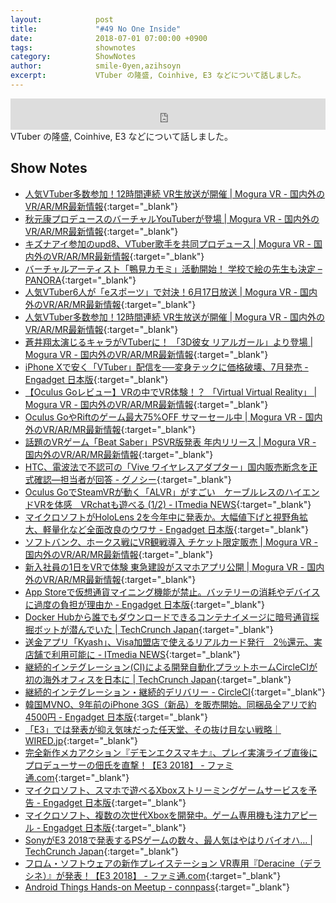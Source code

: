 ```yaml
---
layout:            post
title:             "#49 No One Inside"
date:              2018-07-01 07:00:00 +0900
tags:              shownotes
category:          ShowNotes
author:            smile-0yen,azihsoyn
excerpt:           VTuber の隆盛, Coinhive, E3 などについて話しました。
---
```

<iframe width="100%" height="50" scrolling="no" frameborder="no" src="https://w.soundcloud.com/player/?url=https%3A//api.soundcloud.com/tracks/465672051&amp;auto_play=false&amp;hide_related=false&amp;show_user=true&amp;show_reposts=false&amp;visual=false&amp;show_artwork=false&amp;default_height=75"></iframe>
VTuber の隆盛, Coinhive, E3 などについて話しました。

## Show Notes
- [人気VTuber多数参加！12時間連続 VR生放送が開催 \| Mogura VR \- 国内外のVR/AR/MR最新情報](https://www.moguravr.com/phi-matsuri/){:target="_blank"}
- [秋元康プロデュースのバーチャルYouTuberが登場 \| Mogura VR \- 国内外のVR/AR/MR最新情報](https://www.moguravr.com/fujimasakura-vtuber/){:target="_blank"}
- [キズナアイ参加のupd8、VTuber歌手を共同プロデュース \| Mogura VR \- 国内外のVR/AR/MR最新情報](https://www.moguravr.com/yuni-vtuber/){:target="_blank"}
- [バーチャルアーティスト「鴨見カモミ」活動開始！ 学校で絵の先生も決定 – PANORA](http://panora.tokyo/65102/){:target="_blank"}
- [人気VTuber6人が「eスポーツ」で対決！6月17日放送 \| Mogura VR \- 国内外のVR/AR/MR最新情報](https://www.moguravr.com/vtuber-e-sports/){:target="_blank"}
- [人気VTuber多数参加！12時間連続 VR生放送が開催 \| Mogura VR \- 国内外のVR/AR/MR最新情報](https://www.moguravr.com/phi-matsuri/){:target="_blank"}
- [蒼井翔太演じるキャラがVTuberに！ 「3D彼女 リアルガール」より登場 \| Mogura VR \- 国内外のVR/AR/MR最新情報](https://www.moguravr.com/3dkanojo-vtuber/){:target="_blank"}
- [iPhone Xで安く「VTuber」配信を──変身テックに価格破壊、7月発売 \- Engadget 日本版](https://japanese.engadget.com/2018/06/12/iphone-x-vtuber-7/){:target="_blank"}
- [【Oculus Goレビュー】VRの中でVR体験！？ 「Virtual Virtual Reality」 \| Mogura VR \- 国内外のVR/AR/MR最新情報](https://www.moguravr.com/virtual-virtual-reality/){:target="_blank"}
- [Oculus GoやRiftのゲーム最大75%OFF サマーセール中 \| Mogura VR \- 国内外のVR/AR/MR最新情報](https://www.moguravr.com/oculus-summer-sale/){:target="_blank"}
- [話題のVRゲーム「Beat Saber」PSVR版発表 年内リリース \| Mogura VR \- 国内外のVR/AR/MR最新情報](https://www.moguravr.com/psvr-beat-saber/){:target="_blank"}
- [HTC、電波法で不認可の「Vive ワイヤレスアダプター」国内販売断念を正式確認―担当者が回答 \- グノシー](https://gunosy.com/articles/af484){:target="_blank"}
- [Oculus GoでSteamVRが動く「ALVR」がすごい　ケーブルレスのハイエンドVRを体感　VRchatも遊べる \(1/2\) \- ITmedia NEWS](http://www.itmedia.co.jp/news/articles/1806/15/news071.html){:target="_blank"}
- [マイクロソフトがHoloLens 2を今年中に発表か。大幅値下げと視野角拡大、軽量化など全面改良のウワサ \- Engadget 日本版](https://japanese.engadget.com/2018/06/14/hololens-2/){:target="_blank"}
- [ソフトバンク、ホークス戦にVR観戦導入 チケット限定販売 \| Mogura VR \- 国内外のVR/AR/MR最新情報](https://www.moguravr.com/softbank-hawks-vr-2/){:target="_blank"}
- [新入社員の1日をVRで体験 東急建設がスマホアプリ公開 \| Mogura VR \- 国内外のVR/AR/MR最新情報](https://www.moguravr.com/tokyu-cnst-vr-app/){:target="_blank"}
- [App Storeで仮想通貨マイニング機能が禁止。バッテリーの消耗やデバイスに過度の負担が理由か \- Engadget 日本版](https://japanese.engadget.com/2018/06/12/app-store/){:target="_blank"}
- [Docker Hubから誰でもダウンロードできるコンテナイメージに暗号通貨採掘ボットが潜んでいた \| TechCrunch Japan](https://jp.techcrunch.com/2018/06/16/2018-06-15-tainted-crypto-mining-containers-pulled-from-docker-hub/?guccounter=1){:target="_blank"}
- [送金アプリ「Kyash」、Visa加盟店で使えるリアルカード発行　2％還元、実店舗で利用可能に \- ITmedia NEWS](http://www.itmedia.co.jp/news/articles/1806/07/news103.html){:target="_blank"}
- [継続的インテグレーション\(CI\)による開発自動化プラットホームCircleCIが初の海外オフィスを日本に \| TechCrunch Japan](https://jp.techcrunch.com/2018/06/12/2018-06-11-circleci-japan/?guccounter=1){:target="_blank"}
- [継続的インテグレーション・継続的デリバリー \- CircleCI](https://circleci.jp/){:target="_blank"}
- [韓国MVNO、9年前のiPhone 3GS（新品）を販売開始。同梱品全アリで約4500円 \- Engadget 日本版](https://japanese.engadget.com/2018/06/15/mvno-9-iphone-3gs-4500/){:target="_blank"}
- [「E3」では発表が抑え気味だった任天堂、その抜け目ない戦略｜WIRED\.jp](https://wired.jp/2018/06/15/e3-2018-nintendo-direct/){:target="_blank"}
- [完全新作メカアクション『デモンエクスマキナ』、プレイ実演ライブ直後にプロデューサーの佃氏を直撃！【E3 2018】 \- ファミ通\.com](https://www.famitsu.com/news/201806/15159210.html){:target="_blank"}
- [マイクロソフト、スマホで遊べるXboxストリーミングゲームサービスを予告 \- Engadget 日本版](https://japanese.engadget.com/2018/06/10/xboxstream/){:target="_blank"}
- [マイクロソフト、複数の次世代Xboxを開発中。ゲーム専用機も注力アピール \- Engadget 日本版](https://japanese.engadget.com/2018/06/11/xbox/){:target="_blank"}
- [SonyがE3 2018で発表するPSゲームの数々、最人気はやはりバイオハ… \| TechCrunch Japan](https://jp.techcrunch.com/2018/06/12/2018-06-11-heres-what-sony-announced-at-e3-2018/){:target="_blank"}
- [フロム・ソフトウェアの新作プレイステーション VR専用『Deracine（デラシネ）』が発表！【E3 2018】 \- ファミ通\.com](https://www.famitsu.com/news/201806/12158930.html){:target="_blank"}
- [Android Things Hands\-on Meetup \- connpass](https://connpass.com/event/88499/){:target="_blank"}
